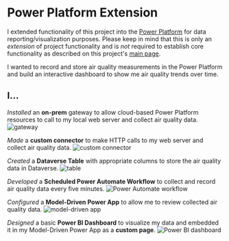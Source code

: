 # Power Platform Extension
I extended functionality of this project into the [Power Platform](https://powerplatform.microsoft.com/en-us/) for data reporting/visualization purposes. Please keep in mind that this is only an *extension* of project functionality and is *not* required to establish core functionality as described on this project's [main page](./../readme.md).

I wanted to record and store air quality measurements in the Power Platform and build an interactive dashboard to show me air quality trends over time.

## I...

*Installed* an **on-prem** gateway to allow cloud-based Power Platform resources to call to my local web server and collect air quality data.
![gateway](https://i.imgur.com/09erpCQ.png)

*Made* a **custom connector** to make HTTP calls to my web server and collect air quality data.
![custom connector](https://i.imgur.com/uYe4LLs.png)

*Created* a **Dataverse Table** with appropriate columns to store the air quality data in Dataverse.
![table](https://i.imgur.com/NB3CchK.png)

*Developed* a **Scheduled Power Automate Workflow** to collect and record air quality data every five minutes.
![Power Automate workflow](https://i.imgur.com/Cd5noHV.png)

*Configured* a **Model-Driven Power App** to allow me to review collected air quality data.
![model-driven app](https://i.imgur.com/iZv3nzr.png)

*Designed* a basic **Power BI Dashboard** to visualize my data and embedded it in my Model-Driven Power App as a **custom page**.
![Power BI dashboard](https://imgur.com/a/qDf2ZVQ)